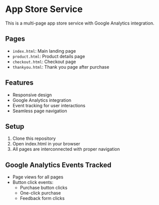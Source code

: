 # App Store Service

This is a multi-page app store service with Google Analytics integration.

## Pages
- `index.html`: Main landing page
- `product.html`: Product details page
- `checkout.html`: Checkout page
- `thankyou.html`: Thank you page after purchase

## Features
- Responsive design
- Google Analytics integration
- Event tracking for user interactions
- Seamless page navigation

## Setup
1. Clone this repository
2. Open index.html in your browser
3. All pages are interconnected with proper navigation

## Google Analytics Events Tracked
- Page views for all pages
- Button click events:
  - Purchase button clicks
  - One-click purchase
  - Feedback form clicks
